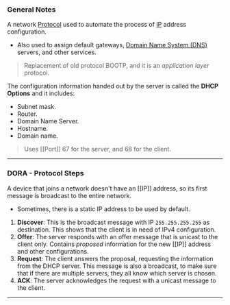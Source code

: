 ### General Notes

A network [Protocol](Protocol.md) used to automate the process of [IP](IP.md) address configuration.
- Also used to assign default gateways, [Domain Name System (DNS)](Domain%20Name%20System%20(DNS).md) servers, and other services.

> Replacement of old protocol BOOTP, and it is an *application layer* protocol.

The configuration information handed out by the server is called the **DHCP Options** and it includes:
- Subnet mask.
- Router.
- Domain Name Server.
- Hostname.
- Domain name.

> Uses [[Port]] 67 for the server, and 68 for the client.

---
### DORA - Protocol Steps

A device that joins a network doesn't have an [[IP]] address, so its first message is broadcast to the entire network.
- Sometimes, there is a static IP address to be used by default.

1. **Discover**: This is the broadcast message with IP `255.255.255.255` as destination. This shows that the client is in need of IPv4 configuration.
2. **Offer**: The server responds with an offer message that is unicast to the client only. Contains *proposed* information for the new [[IP]] address and other configurations. 
3. **Request**: The client answers the proposal, requesting the information from the DHCP server. This message is also a broadcast, to make sure that if there are multiple servers, they all know which server is chosen.
4. **ACK**: The server acknowledges the request with a unicast message to the client.

---


